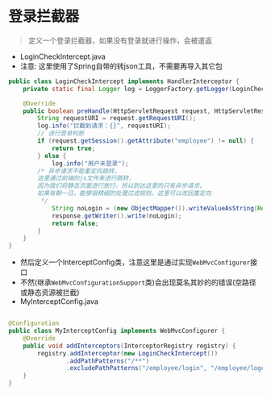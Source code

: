 # 登录拦截器

> 定义一个登录拦截器，如果没有登录就进行操作，会被遣返

* LoginCheckIntercept.java
* 注意: 这里使用了Spring自带的转json工具，不需要再导入其它包

```java
public class LoginCheckIntercept implements HandlerInterceptor {
    private static final Logger log = LoggerFactory.getLogger(LoginCheckIntercept.class);

    @Override
    public boolean preHandle(HttpServletRequest request, HttpServletResponse response, Object handler) throws Exception {
        String requestURI = request.getRequestURI();
        log.info("拦截到请求：{}", requestURI);
        // 进行登录判断
        if (request.getSession().getAttribute("employee") != null) {
            return true;
        } else {
            log.info("用户未登录");
        /* 异步请求不能重定向跳转，
        这里通过前端的js文件来进行跳转，
        因为我们将静态页面进行放行，所以到达这里的只有异步请求，
        如果有朝一日，能够很精细的处理过滤规则，这里可以改回重定向
         */
            String noLogin = (new ObjectMapper()).writeValueAsString(Result.error("NO_LOGIN"));
            response.getWriter().write(noLogin);
            return false;
        }
    }
}
```

* 然后定义一个InterceptConfig类，注意这里是通过实现`WebMvcConfigurer`接口
* 不然(继承`WebMvcConfigurationSupport`类)会出现莫名其妙的的错误(空路径或静态资源被拦截)
* MyInterceptConfig.java

```java

@Configuration
public class MyInterceptConfig implements WebMvcConfigurer {
    @Override
    public void addInterceptors(InterceptorRegistry registry) {
        registry.addInterceptor(new LoginCheckIntercept())
                .addPathPatterns("/**")
                .excludePathPatterns("/employee/login", "/employee/logout", "/backend/**", "/front/**", "/error", "/favicon.ico");
    }
}
```